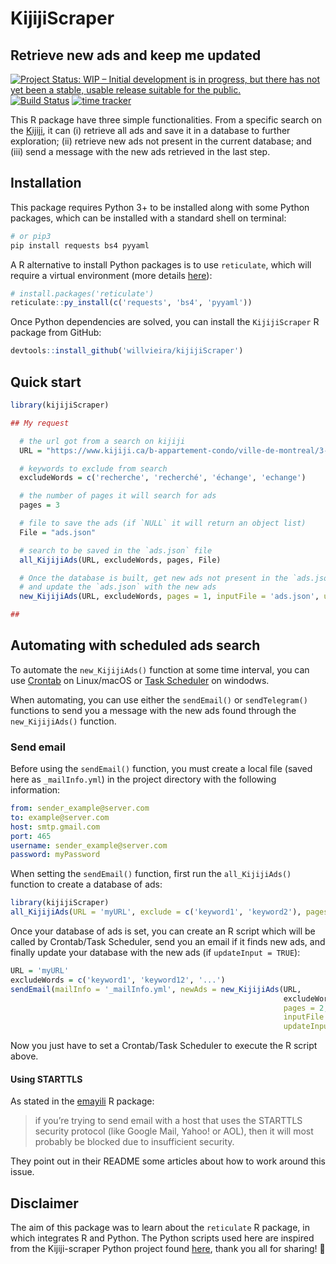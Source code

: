 # KijijiScraper
## Retrieve new ads and keep me updated

[![Project Status: WIP – Initial development is in progress, but there has not yet been a stable, usable release suitable for the public.](https://www.repostatus.org/badges/latest/wip.svg)](https://www.repostatus.org/#wip) [![Build Status](https://travis-ci.org/willvieira/KijijiScraper.svg?branch=master)](https://travis-ci.org/willvieira/KijijiScraper) [![time tracker](https://wakatime.com/badge/github/willvieira/KijijiScraper.svg)](https://wakatime.com/badge/github/willvieira/KijijiScraper)

This R package have three simple functionalities. From a specific search on the [Kijiji](https://www.kijiji.ca/), it can (i) retrieve all ads and save it in a database to further exploration; (ii) retrieve new ads not present in the current database; and (iii) send a message with the new ads retrieved in the last step.

## Installation

This package requires Python 3+ to be installed along with some Python packages, which can be installed with a standard shell on terminal:

```bash
# or pip3
pip install requests bs4 pyyaml
```

A R alternative to install Python packages is to use `reticulate`, which will require a virtual environment (more details [here](https://rstudio.github.io/reticulate/articles/python_packages.html)):

```r
# install.packages('reticulate')
reticulate::py_install(c('requests', 'bs4', 'pyyaml'))
```

Once Python dependencies are solved, you can install the `KijijiScraper` R package from GitHub:

```r
devtools::install_github('willvieira/kijijiScraper')
```

## Quick start

```r
library(kijijiScraper)

## My request

  # the url got from a search on kijiji
  URL = "https://www.kijiji.ca/b-appartement-condo/ville-de-montreal/3-1-2/k0c37l1700281?price=__840"

  # keywords to exclude from search
  excludeWords = c('recherche', 'recherché', 'échange', 'echange')

  # the number of pages it will search for ads
  pages = 3

  # file to save the ads (if `NULL` it will return an object list)
  File = "ads.json"

  # search to be saved in the `ads.json` file
  all_KijijiAds(URL, excludeWords, pages, File)

  # Once the database is built, get new ads not present in the `ads.json` file,
  # and update the `ads.json` with the new ads
  new_KijijiAds(URL, excludeWords, pages = 1, inputFile = 'ads.json', updateInput = TRUE)

##
```

## Automating with scheduled ads search

To automate the `new_KijijiAds()` function at some time interval, you can use [Crontab](http://man7.org/linux/man-pages/man5/crontab.5.html) on Linux/macOS or [Task Scheduler](https://docs.microsoft.com/en-us/windows/win32/taskschd/task-scheduler-start-page) on windodws.

When automating, you can use either the `sendEmail()` or `sendTelegram()` functions to send you a message with the new ads found through the `new_KijijiAds()` function.

### Send email

Before using the `sendEmail()` function, you must create a local file (saved here as `_mailInfo.yml`) in the project directory with the following information:

```yaml
from: sender_example@server.com
to: example@server.com
host: smtp.gmail.com
port: 465
username: sender_example@server.com
password: myPassword
```

When setting the `sendEmail()` function, first run the `all_KijijiAds()` function to create a database of ads:

```r
library(kijijiScraper)
all_KijijiAds(URL = 'myURL', exclude = c('keyword1', 'keyword2'), pages = 4, outputFile = 'ads.json')
```

Once your database of ads is set, you can create an R script which will be called by Crontab/Task Scheduler, send you an email if it finds new ads, and finally update your database with the new ads (if `updateInput = TRUE`):

```r
URL = 'myURL'
excludeWords = c('keyword1', 'keyword12', '...')
sendEmail(mailInfo = '_mailInfo.yml', newAds = new_KijijiAds(URL,
                                                             excludeWords,
                                                             pages = 2,
                                                             inputFile = 'ads.json',
                                                             updateInput = TRUE))
```

Now you just have to set a Crontab/Task Scheduler to execute the R script above.

#### Using STARTTLS

As stated in the [emayili](https://github.com/datawookie/emayili) R package:

> if you’re trying to send email with a host that uses the STARTTLS security protocol (like Google Mail, Yahoo! or AOL), then it will most probably be blocked due to insufficient security.

They point out in their README some articles about how to work around this issue.

## Disclaimer

The aim of this package was to learn about the `reticulate` R package, in which integrates R and Python. The Python scripts used here are inspired from the Kijiji-scraper Python project found [here](https://github.com/CRutkowski/Kijiji-Scraper), thank you all for sharing! 💚
